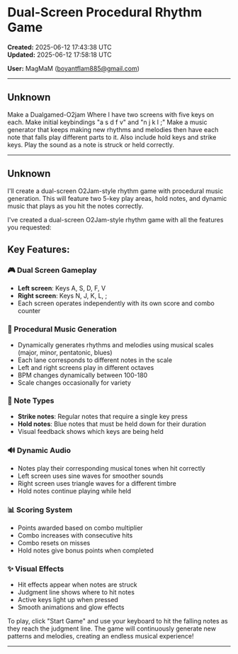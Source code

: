 # Dual-Screen Procedural Rhythm Game

**Created:** 2025-06-12 17:43:38 UTC  
**Updated:** 2025-06-12 17:58:18 UTC

**User:** MagMaM (boyantflam885@gmail.com)

---

## Unknown

Make a Dualgamed-O2jam
Where I have two screens with five keys on each.
Make initial keybindings "a s d f v" and "n j k l ;"
Make a music generator that keeps making new rhythms and melodies then have each note that falls play different parts to it.
Also include hold keys and strike keys.
 Play the sound as a note is struck or held correctly.

---

## Unknown

 I'll create a dual-screen O2Jam-style rhythm game with procedural music generation. This will feature two 5-key play areas, hold notes, and dynamic music that plays as you hit the notes correctly.

I've created a dual-screen O2Jam-style rhythm game with all the features you requested:

## Key Features:

### 🎮 Dual Screen Gameplay
- **Left screen**: Keys A, S, D, F, V
- **Right screen**: Keys N, J, K, L, ;
- Each screen operates independently with its own score and combo counter

### 🎵 Procedural Music Generation
- Dynamically generates rhythms and melodies using musical scales (major, minor, pentatonic, blues)
- Each lane corresponds to different notes in the scale
- Left and right screens play in different octaves
- BPM changes dynamically between 100-180
- Scale changes occasionally for variety

### 🎯 Note Types
- **Strike notes**: Regular notes that require a single key press
- **Hold notes**: Blue notes that must be held down for their duration
- Visual feedback shows which keys are being held

### 🔊 Dynamic Audio
- Notes play their corresponding musical tones when hit correctly
- Left screen uses sine waves for smoother sounds
- Right screen uses triangle waves for a different timbre
- Hold notes continue playing while held

### 📊 Scoring System
- Points awarded based on combo multiplier
- Combo increases with consecutive hits
- Combo resets on misses
- Hold notes give bonus points when completed

### ✨ Visual Effects
- Hit effects appear when notes are struck
- Judgment line shows where to hit notes
- Active keys light up when pressed
- Smooth animations and glow effects

To play, click "Start Game" and use your keyboard to hit the falling notes as they reach the judgment line. The game will continuously generate new patterns and melodies, creating an endless musical experience!

---

